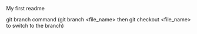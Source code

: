 My first readme

git branch command (git branch <file_name> then git checkout <file_name> to switch to the branch)
